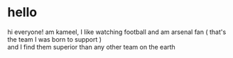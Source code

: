 # hello
hi everyone! 
am kameel, I like watching football and am arsenal fan ( that's the team I was born to support )  
and I find them superior than any other team on the earth

